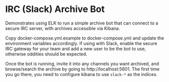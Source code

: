 # IRC (Slack) Archive Bot

Demonstrates using ELK to run a simple archive bot that can connect to a secure IRC server, with archives accessible via Kibana.

Copy docker-compose.yml.example to docker-compose.yml and update the environment variables accordingly. If using with Slack, enable the secure IRC gateway for your team and add a new user to be the bot to use, otherwise oddities should be expected.

Once the bot is running, invite it into any channels you want archived, and browse/search the archive by going to http://localhost:5601. The first time you go there, you need to configure kibana to use `slack-*` as the indices.

